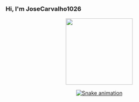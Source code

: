 ### Hi, I'm JoseCarvalho1026

<div align="center">
  <a href="https://github.com/JoseCarvalho1026">
  <img height="180em" src="https://github-readme-stats.vercel.app/api?username=JoseCarvalho1026&show_icons=true&theme=blue&include_all_commits=true&count_private=true"/>

  ![Snake animation](https://github.com/JoseCarvalho1026/JoseCarvalho1026/blob/output/github-contribution-grid-snake.svg)
</div>
